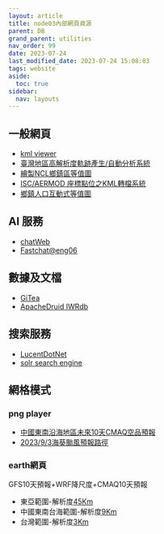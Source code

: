 ```yaml
---
layout: article
title: node03內部網頁資源
parent: DB
grand_parent: utilities
nav_order: 99
date: 2023-07-24
last_modified_date: 2023-07-24 15:08:03
tags: website
aside:
  toc: true
sidebar:
  nav: layouts
---
```


## 一般網頁

- [kml viewer](http://200.200.31.47/Leaflet.FileLayer/dev/index.html)
- [臺灣地區高解析度軌跡產生/自動分析系統](http://200.200.31.47/traj2.html)
- [繪製NCL鄉鎮區等值圖](http://200.200.31.47/chrpleth.html)
- [ISC/AERMOD 座標點位之KML轉檔系統](http://200.200.31.47/iscParser.html)
- [鄉鎮人口互動式等值圖](http://200.200.31.47/Interactive_Choropleth_Map/example.html)

## AI 服務

- [chatWeb](http://200.200.31.47:7860/)
- [Fastchat@eng06](http://200.200.32.153:55082/)

## 數據及文檔

- [GiTea](http://demoiis.sinotech-eng.com:3000/)
- [ApacheDruid IWRdb](http://200.200.32.195:8888/unified-console.html)

## 搜索服務

- [LucentDotNet](http://iiseng2023.sinotech-eng.com/fts)
- [solr search engine](http://200.200.31.47:5000)

## 網格模式

### png player

- [中國東南沿海地區未來10天CMAQ空品預報](http://200.200.31.47/time-bar/)
- [2023/9/3海葵颱風預報路徑](http://200.200.31.47/p.gif)

### earth網頁

GFS10天預報+WRF降尺度+CMAQ10天預報

- 東亞範圍-解析度[45Km](http://200.200.31.47:8084/)
- 中國東南台海範圍-解析度[9Km](http://200.200.31.47:8085/)
- 台灣範圍-解析度[3Km](http://200.200.31.47:8086/)
